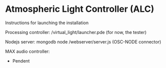 # Atmospheric Light Controller (ALC)

Instructions for launching the installation

Processing controller: 
/virtual_light/launcher.pde (for now, the tester)

Nodejs server: 
	mongodb
	node /webserver/server.js (OSC-NODE connector)

MAX audio controller:
- Pendent

